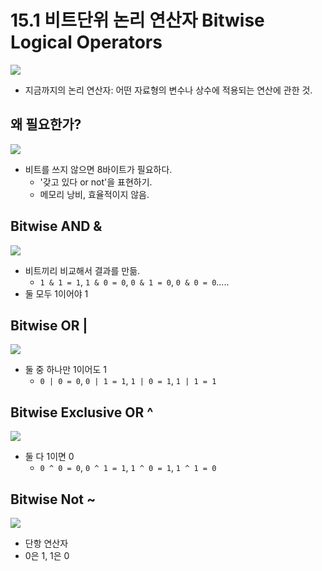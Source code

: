 # 15.1 비트단위 논리 연산자 Bitwise Logical Operators
<img src="https://github.com/uber9ma/following_C/blob/master/images/chapter15/bit1.png?raw=true">

* 지금까지의 논리 연산자: 어떤 자료형의 변수나 상수에 적용되는 연산에 관한 것.

## 왜 필요한가?
<img src="https://github.com/uber9ma/following_C/blob/master/images/chapter15/bit2.png?raw=true">

* 비트를 쓰지 않으면 8바이트가 필요하다. 
    - '갖고 있다 or not'을 표현하기.
    - 메모리 낭비, 효율적이지 않음.

## Bitwise AND &
<img src="https://github.com/uber9ma/following_C/blob/master/images/chapter15/bit3.png?raw=true">

* 비트끼리 비교해서 결과를 만듦.
    * `1 & 1 = 1`, `1 & 0 = 0`, `0 & 1 = 0`, `0 & 0 = 0`.....
* 둘 모두 1이어야 1

## Bitwise OR |
<img src="https://github.com/uber9ma/following_C/blob/master/images/chapter15/bit4.png?raw=true">

* 둘 중 하나만 1이어도 1
    - `0 | 0 = 0`, `0 | 1 = 1`, `1 | 0 = 1`, `1 | 1 = 1`

## Bitwise Exclusive OR ^
<img src="https://github.com/uber9ma/following_C/blob/master/images/chapter15/bit5.png?raw=true">

* 둘 다 1이면 0
    - `0 ^ 0 = 0`, `0 ^ 1 = 1`, `1 ^ 0 = 1`, `1 ^ 1 = 0`

## Bitwise Not ~
<img src="https://github.com/uber9ma/following_C/blob/master/images/chapter15/bit6.png?raw=true">

* 단항 연산자
* 0은 1, 1은 0
  